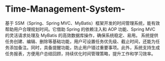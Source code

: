 # Time-Management-System-
基于 SSM（Spring、Spring MVC、MyBatis）框架开发的时间管理系统，能有效帮助用户合理规划时间。它借助 Spring 的依赖注入和 AOP 功能、Spring MVC 的灵活请求处理及 MyBatis 的高效数据库操作，确保系统稳定、易用。  系统提供任务创建、编辑、删除等基础功能，用户可设置任务优先级、截止时间，还能为任务添加备注。同时，具备提醒功能，防止用户错过重要事项。此外，系统支持生成任务报表，方便用户总结回顾，持续优化时间管理策略，提升工作和学习效率。 
